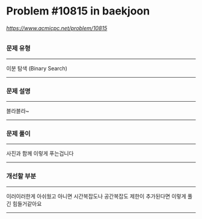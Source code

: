 # Problem #10815 in baekjoon
###### https://www.acmicpc.net/problem/10815

### 문제 유형

- - - -

이분 탐색 (Binary Search)

- - -

### 문제 설명

- - -

블라블라~

- - -

### 문제 풀이

- - -

사진과 함께 이렇게 푸는겁니다

- - -

### 개선할 부분

- - -

이러이러한게 아쉬웠고 아니면 시간복잡도나 공간복잡도 제한이 추가된다면 이렇게 풀긴 힘들거같아요

- - -
